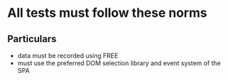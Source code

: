# All tests must follow these norms

## Particulars

* data must be recorded using FREE
* must use the preferred DOM selection library and event system of the SPA
